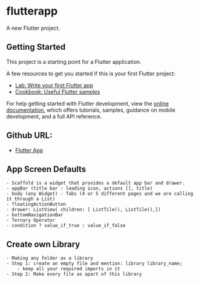 # flutterapp

A new Flutter project.

## Getting Started

This project is a starting point for a Flutter application.

A few resources to get you started if this is your first Flutter project:

- [Lab: Write your first Flutter app](https://docs.flutter.dev/get-started/codelab)
- [Cookbook: Useful Flutter samples](https://docs.flutter.dev/cookbook)

For help getting started with Flutter development, view the
[online documentation](https://docs.flutter.dev/), which offers tutorials,
samples, guidance on mobile development, and a full API reference.


## Github URL:
- [Flutter App](https://github.com/zeroappz/flutterapp-training-sist)

## App Screen Defaults
    - Scaffold is a widget that provides a default app bar and drawer.
    - appBar (title bar : leading icon, actions [], title)
    - body (any Widget) - Tabs (4 or 5 different pages and we are calling it through a List)
    - floatingActionButton
    - drawer: ListView( children: [ ListTile(), ListTile(),])
    - bottomNavigationBar
    - Ternary Operator
    - condition ? value_if_true : value_if_false

## Create own Library
    - Making any folder as a library
    - Step 1: create an empty file and mention: library library_name;
        - keep all your required imports in it
    - Step 2: Make every file as apart of this library
